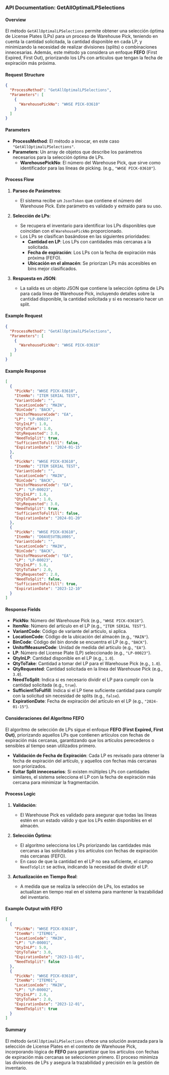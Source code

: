 ### API Documentation: GetAllOptimalLPSelections

#### **Overview**
El método `GetAllOptimalLPSelections` permite obtener una selección óptima de License Plates (LPs) para un proceso de Warehouse Pick, teniendo en cuenta la cantidad solicitada, la cantidad disponible en cada LP, y minimizando la necesidad de realizar divisiones (splits) o combinaciones innecesarias. Además, este método ya considera un enfoque **FEFO** (First Expired, First Out), priorizando los LPs con artículos que tengan la fecha de expiración más próxima.

#### **Request Structure**
```json
{
  "ProcessMethod": "GetAllOptimalLPSelections",
  "Parameters": [
    {
      "WarehousePickNo": "WHSE PICK-03610"
    }
  ]
}
```

#### **Parameters**
- **ProcessMethod**: El método a invocar, en este caso `"GetAllOptimalLPSelections"`.
- **Parameters**: Un array de objetos que describe los parámetros necesarios para la selección óptima de LPs.
  - **WarehousePickNo**: El número del Warehouse Pick, que sirve como identificador para las líneas de picking. (e.g., `"WHSE PICK-03610"`).

#### **Process Flow**
1. **Parseo de Parámetros**:
   - El sistema recibe un `JsonToken` que contiene el número del Warehouse Pick. Este parámetro es validado y extraído para su uso.

2. **Selección de LPs**:
   - Se recupera el inventario para identificar los LPs disponibles que coincidan con el `WarehousePickNo` proporcionado.
   - Los LPs se clasifican basándose en las siguientes prioridades:
     - **Cantidad en LP**: Los LPs con cantidades más cercanas a la solicitada.
     - **Fecha de expiración**: Los LPs con la fecha de expiración más próxima (FEFO).
     - **Ubicación en el almacén**: Se priorizan LPs más accesibles en bins mejor clasificados.

3. **Respuesta en JSON**:
   - La salida es un objeto JSON que contiene la selección óptima de LPs para cada línea de Warehouse Pick, incluyendo detalles sobre la cantidad disponible, la cantidad solicitada y si es necesario hacer un split.

#### **Example Request**
```json
{
  "ProcessMethod": "GetAllOptimalLPSelections",
  "Parameters": [
    {
      "WarehousePickNo": "WHSE PICK-03610"
    }
  ]
}
```

#### **Example Response**
```json
[
  {
    "PickNo": "WHSE PICK-03610",
    "ItemNo": "ITEM SERIAL TEST",
    "VariantCode": "",
    "LocationCode": "MAIN",
    "BinCode": "BACK",
    "UnitofMeasureCode": "EA",
    "LP": "LP-00023",
    "QtyInLP": 1.0,
    "QtyToTake": 1.0,
    "QtyRequested": 3.0,
    "NeedToSplit": true,
    "SufficientToFulfill": false,
    "ExpirationDate": "2024-01-15"
  },
  {
    "PickNo": "WHSE PICK-03610",
    "ItemNo": "ITEM SERIAL TEST",
    "VariantCode": "",
    "LocationCode": "MAIN",
    "BinCode": "BACK",
    "UnitofMeasureCode": "EA",
    "LP": "LP-00023",
    "QtyInLP": 1.0,
    "QtyToTake": 1.0,
    "QtyRequested": 3.0,
    "NeedToSplit": true,
    "SufficientToFulfill": false,
    "ExpirationDate": "2024-01-20"
  },
  {
    "PickNo": "WHSE PICK-03610",
    "ItemNo": "D0AVESVTBLU00S",
    "VariantCode": "",
    "LocationCode": "MAIN",
    "BinCode": "BACK",
    "UnitofMeasureCode": "EA",
    "LP": "LP-00023",
    "QtyInLP": 5.0,
    "QtyToTake": 2.0,
    "QtyRequested": 2.0,
    "NeedToSplit": false,
    "SufficientToFulfill": true,
    "ExpirationDate": "2023-12-10"
  }
]
```

#### **Response Fields**
- **PickNo**: Número del Warehouse Pick (e.g., `"WHSE PICK-03610"`).
- **ItemNo**: Número del artículo en el LP (e.g., `"ITEM SERIAL TEST"`).
- **VariantCode**: Código de variante del artículo, si aplica.
- **LocationCode**: Código de la ubicación del almacén (e.g., `"MAIN"`).
- **BinCode**: Código del bin donde se encuentra el LP (e.g., `"BACK"`).
- **UnitofMeasureCode**: Unidad de medida del artículo (e.g., `"EA"`).
- **LP**: Número del License Plate (LP) seleccionado (e.g., `"LP-00023"`).
- **QtyInLP**: Cantidad disponible en el LP (e.g., `1.0`).
- **QtyToTake**: Cantidad a tomar del LP para el Warehouse Pick (e.g., `1.0`).
- **QtyRequested**: Cantidad solicitada en la línea del Warehouse Pick (e.g., `3.0`).
- **NeedToSplit**: Indica si es necesario dividir el LP para cumplir con la cantidad solicitada (e.g., `true`).
- **SufficientToFulfill**: Indica si el LP tiene suficiente cantidad para cumplir con la solicitud sin necesidad de splits (e.g., `false`).
- **ExpirationDate**: Fecha de expiración del artículo en el LP (e.g., `"2024-01-15"`).

#### **Consideraciones del Algoritmo FEFO**
El algoritmo de selección de LPs sigue el enfoque **FEFO (First Expired, First Out)**, priorizando aquellos LPs que contienen artículos con fechas de expiración más cercanas, garantizando que los artículos perecederos o sensibles al tiempo sean utilizados primero.

- **Validación de Fecha de Expiración**: Cada LP es revisado para obtener la fecha de expiración del artículo, y aquellos con fechas más cercanas son priorizados.
- **Evitar Split innecesarios**: Si existen múltiples LPs con cantidades similares, el sistema selecciona el LP con la fecha de expiración más cercana para minimizar la fragmentación.

#### **Process Logic**
1. **Validación**:
   - El Warehouse Pick es validado para asegurar que todas las líneas estén en un estado válido y que los LPs estén disponibles en el almacén.
   
2. **Selección Óptima**:
   - El algoritmo selecciona los LPs priorizando las cantidades más cercanas a las solicitadas y los artículos con fechas de expiración más cercanas (FEFO).
   - En caso de que la cantidad en el LP no sea suficiente, el campo `NeedToSplit` se activa, indicando la necesidad de dividir el LP.

3. **Actualización en Tiempo Real**:
   - A medida que se realiza la selección de LPs, los estados se actualizan en tiempo real en el sistema para mantener la trazabilidad del inventario.

#### **Example Output with FEFO**
```json
[
  {
    "PickNo": "WHSE PICK-03610",
    "ItemNo": "ITEM01",
    "LocationCode": "MAIN",
    "LP": "LP-00001",
    "QtyInLP": 5.0,
    "QtyToTake": 3.0,
    "ExpirationDate": "2023-11-01",
    "NeedToSplit": false
  },
  {
    "PickNo": "WHSE PICK-03610",
    "ItemNo": "ITEM01",
    "LocationCode": "MAIN",
    "LP": "LP-00002",
    "QtyInLP": 2.0,
    "QtyToTake": 2.0,
    "ExpirationDate": "2023-12-01",
    "NeedToSplit": true
  }
]
```

#### **Summary**
El método `GetAllOptimalLPSelections` ofrece una solución avanzada para la selección de License Plates en el contexto de Warehouse Pick, incorporando lógica de **FEFO** para garantizar que los artículos con fechas de expiración más cercanas se seleccionen primero. El proceso minimiza las divisiones de LPs y asegura la trazabilidad y precisión en la gestión de inventario.